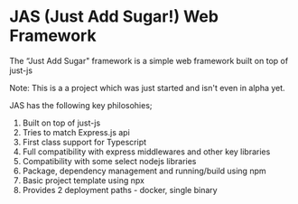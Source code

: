 # JAS (Just Add Sugar!) Web Framework
The “Just Add Sugar" framework is a simple web framework built on top of just-js

Note: This is a a project which was just started and isn't even in alpha yet.

JAS has the following key philosohies;
1. Built on top of just-js
2. Tries to match Express.js api
3. First class support for Typescript
4. Full compatibility with express middlewares and other key libraries
5. Compatibility with some select nodejs libraries
6. Package, dependency management and running/build using npm
7. Basic project template using npx
8. Provides 2 deployment paths - docker, single binary
